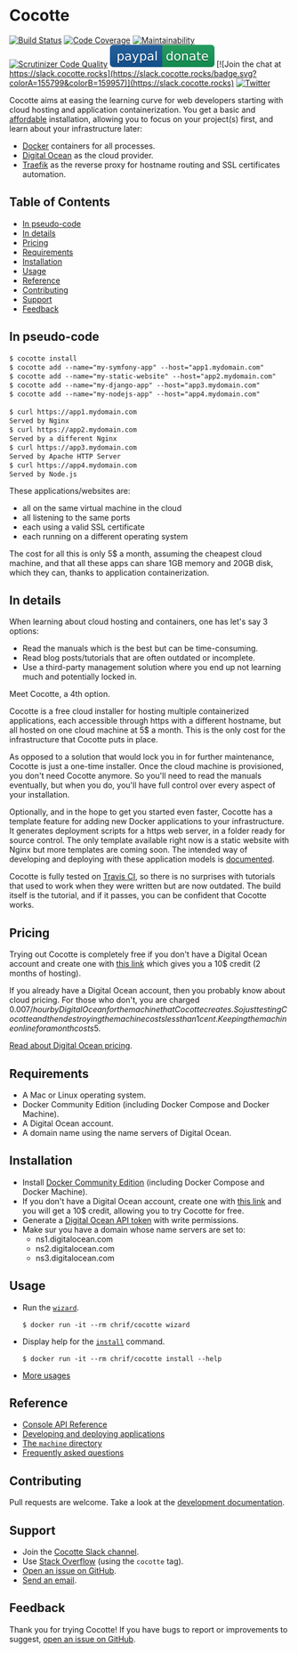 # Cocotte

[![Build Status](https://travis-ci.org/chrif/cocotte.svg?branch=master)](https://travis-ci.org/chrif/cocotte) 
[![Code Coverage](https://codecov.io/gh/chrif/cocotte/branch/master/graph/badge.svg)](https://codecov.io/gh/chrif/cocotte)
[![Maintainability](https://api.codeclimate.com/v1/badges/4a2efdec6fce9e6cb1eb/maintainability)](https://codeclimate.com/github/chrif/cocotte/maintainability)
[![Scrutinizer Code Quality](https://scrutinizer-ci.com/g/chrif/cocotte/badges/quality-score.png?b=master)](https://scrutinizer-ci.com/g/chrif/cocotte/?branch=master)
[![PayPal](docs/paypal-badge.svg)](https://www.paypal.me/Fecteau)
[![Join the chat at https://slack.cocotte.rocks](https://slack.cocotte.rocks/badge.svg?colorA=155799&colorB=159957)](https://slack.cocotte.rocks)
[![Twitter](https://img.shields.io/twitter/follow/CocotteRocks.svg?style=social)](https://twitter.com/intent/follow?screen_name=CocotteRocks)

<!-- These are nice but slow to render -->
<!-- https://img.shields.io/travis/chrif/cocotte.svg?colorA=155799&colorB=159957 -->
<!-- https://img.shields.io/codecov/c/github/chrif/cocotte.svg?colorA=155799&colorB=159957 -->
<!-- https://img.shields.io/codeclimate/maintainability/chrif/cocotte.svg?colorA=155799&colorB=159957 -->
<!-- https://img.shields.io/scrutinizer/g/chrif/cocotte.svg?colorA=155799&colorB=159957 -->


Cocotte aims at easing the learning curve for web developers starting with cloud hosting and application containerization. You get a basic and [affordable](#pricing) installation, allowing you to focus on your project(s) first, and learn about your infrastructure later:

* [Docker](https://www.docker.com/) containers for all processes.
* [Digital Ocean](https://www.digitalocean.com/) as the cloud provider.
* [Traefik](https://traefik.io/) as the reverse proxy for hostname routing and SSL certificates automation.

<!-- START doctoc generated TOC please keep comment here to allow auto update -->
<!-- DON'T EDIT THIS SECTION, INSTEAD RE-RUN doctoc TO UPDATE -->
## Table of Contents

- [In pseudo-code](#in-pseudo-code)
- [In details](#in-details)
- [Pricing](#pricing)
- [Requirements](#requirements)
- [Installation](#installation)
- [Usage](#usage)
- [Reference](#reference)
- [Contributing](#contributing)
- [Support](#support)
- [Feedback](#feedback)

<!-- END doctoc generated TOC please keep comment here to allow auto update -->

## In pseudo-code

```
$ cocotte install
$ cocotte add --name="my-symfony-app" --host="app1.mydomain.com"
$ cocotte add --name="my-static-website" --host="app2.mydomain.com"
$ cocotte add --name="my-django-app" --host="app3.mydomain.com"
$ cocotte add --name="my-nodejs-app" --host="app4.mydomain.com"

$ curl https://app1.mydomain.com
Served by Nginx
$ curl https://app2.mydomain.com
Served by a different Nginx
$ curl https://app3.mydomain.com
Served by Apache HTTP Server
$ curl https://app4.mydomain.com
Served by Node.js 
```

These applications/websites are:
* all on the same virtual machine in the cloud
* all listening to the same ports
* each using a valid SSL certificate
* each running on a different operating system

The cost for all this is only 5$ a month, assuming the cheapest cloud machine, and that all these apps can share 1GB memory and 20GB disk, which they can, thanks to application containerization.

## In details

When learning about cloud hosting and containers, one has let's say 3 options:
* Read the manuals which is the best but can be time-consuming.
* Read blog posts/tutorials that are often outdated or incomplete.
* Use a third-party management solution where you end up not learning much and potentially locked in.

Meet Cocotte, a 4th option.

Cocotte is a free cloud installer for hosting multiple containerized applications, each accessible through https with a different hostname, but all hosted on one cloud machine at 5$ a month. This is the only cost for the infrastructure that Cocotte puts in place.

As opposed to a solution that would lock you in for further maintenance, Cocotte is just a one-time installer. Once the cloud machine is provisioned, you don't need Cocotte anymore. So you'll need to read the manuals eventually, but when you do, you'll have full control over every aspect of your installation.

Optionally, and in the hope to get you started even faster, Cocotte has a template feature for adding new Docker applications to your infrastructure. It generates deployment scripts for a https web server, in a folder ready for source control. The only template available right now is a static website with Nginx but more templates are coming soon. The intended way of developing and deploying with these application models is [documented](docs/templates.md).

Cocotte is fully tested on [Travis CI](https://travis-ci.org/chrif/cocotte), so there is no surprises with tutorials that used to work when they were written but are now outdated. The build itself is the tutorial, and if it passes, you can be confident that Cocotte works.

## Pricing

Trying out Cocotte is completely free if you don't have a Digital Ocean account and create one with [this link](https://m.do.co/c/c25ed78e51c5) which gives you a 10$ credit (2 months of hosting).

If you already have a Digital Ocean account, then you probably know about cloud pricing. For those who don't, you are charged $0.007/hour by Digital Ocean for the machine that Cocotte creates. So just testing Cocotte and then destroying the machine costs less than 1 cent. Keeping the machine online for a month costs 5$. 

[Read about Digital Ocean pricing](https://www.digitalocean.com/pricing/).

## Requirements

* A Mac or Linux operating system.
* Docker Community Edition (including Docker Compose and Docker Machine).
* A Digital Ocean account.
* A domain name using the name servers of Digital Ocean.

## Installation

* Install [Docker Community Edition](https://www.docker.com/community-edition) (including Docker Compose and Docker Machine).
* If you don't have a Digital Ocean account, create one with [this link](https://m.do.co/c/c25ed78e51c5) and you will get a 10$ credit, allowing you to try Cocotte for free.
* Generate a [Digital Ocean API token](https://cloud.digitalocean.com/settings/api/tokens) with write permissions.
* Make sur you have a domain whose name servers are set to:
	 * ns1.digitalocean.com
	 * ns2.digitalocean.com
	 * ns3.digitalocean.com

## Usage

* Run the [`wizard`](installer/docs/console.md#wizard).
	```
	$ docker run -it --rm chrif/cocotte wizard
	```
* Display help for the [`install`](installer/docs/console.md#install) command.
	```
	$ docker run -it --rm chrif/cocotte install --help
	```
* [More usages](installer/docs/console.md)

## Reference

* [Console API Reference](installer/docs/console.md)
* [Developing and deploying applications](docs/templates.md)
* [The `machine` directory](docs/machine.md)
* [Frequently asked questions](docs/faq.md)

## Contributing

Pull requests are welcome. Take a look at the [development documentation](docs/development.md).

## Support

* Join the [Cocotte Slack channel](https://slack.cocotte.rocks).
* Use [Stack Overflow](https://stackoverflow.com/questions/tagged/cocotte) (using the `cocotte` tag).
* [Open an issue on GitHub](https://github.com/chrif/cocotte/issues).
* [Send an email](mailto:cocotte.rocks@gmail.com).

## Feedback

Thank you for trying Cocotte! If you have bugs to report or improvements to suggest, [open an issue on GitHub](https://github.com/chrif/cocotte/issues).
